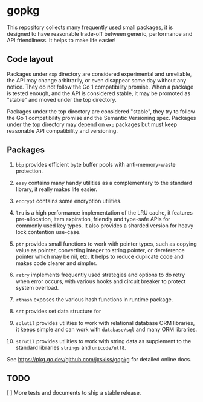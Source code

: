 # gopkg

This repository collects many frequently used small packages, it is designed
to have reasonable trade-off between generic, performance and API friendliness.
It helps to make life easier!

## Code layout

Packages under `exp` directory are considered experimental and unreliable,
the API may change arbitrarily, or even disappear some day without any notice.
They do not follow the Go 1 compatibility promise.
When a package is tested enough, and the API is considered stable, it may be promoted
as "stable" and moved under the top directory.

Packages under the top directory are considered "stable", they try to follow the
Go 1 compatibility promise and the Semantic Versioning spec.
Packages under the top directory may depend on `exp` packages but must keep
reasonable API compatibility and versioning.

## Packages

1. `bbp` provides efficient byte buffer pools with anti-memory-waste protection.

1. `easy` contains many handy utilities as a complementary to the standard library,
   it really makes life easier.

1. `encrypt` contains some encryption utilities.

1. `lru` is a high performance implementation of the LRU cache, it features pre-allocation,
   item expiration, friendly and type-safe APIs for commonly used key types.
   It also provides a sharded version for heavy lock contention use-case.

1. `ptr` provides small functions to work with pointer types, such as copying value as pointer,
   converting integer to string pointer, or dereference pointer which may be nil, etc.
   It helps to reduce duplicate code and makes code clearer and simpler.

1. `retry` implements frequently used strategies and options to do retry when error
   occurs, with various hooks and circuit breaker to protect system overload.

1. `rthash` exposes the various hash functions in runtime package.

1. `set` provides set data structure for 

1. `sqlutil` provides utilities to work with relational database ORM libraries,
   it keeps simple and can work with `database/sql` and many ORM libraries.

1. `strutil` provides utilities to work with string data as supplement to the standard
   libraries `strings` and `unicode/utf8`.

See https://pkg.go.dev/github.com/jxskiss/gopkg for detailed online docs.

## TODO

[ ] More tests and documents to ship a stable release.
